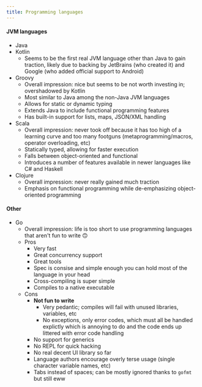 ```yaml
---
title: Programming languages
---
```


#### JVM languages

- Java
- Kotlin
  - Seems to be the first real JVM language other than Java to gain traction, likely due to backing by JetBrains (who created it) and Google (who added official support to Android)
- Groovy
  - Overall impression: nice but seems to be not worth investing in; overshadowed by Kotlin
  - Most similar to Java among the non-Java JVM languages
  - Allows for static or dynamic typing
  - Extends Java to include functional programming features
  - Has built-in support for lists, maps, JSON/XML handling
- Scala
  - Overall impression: never took off because it has too high of a learning curve and too many footguns (metaprogramming/macros, operator overloading, etc)
  - Statically typed, allowing for faster execution
  - Falls between object-oriented and functional
  - Introduces a number of features available in newer languages like C# and Haskell
- Clojure
  - Overall impression: never really gained much traction
  - Emphasis on functional programming while de-emphasizing object-oriented programming

#### Other

- Go
  - Overall impression: life is too short to use programming languages that aren't fun to write 🙃
  - Pros
    - Very fast
    - Great concurrency support
    - Great tools
    - Spec is consise and simple enough you can hold most of the language in your head
    - Cross-compiling is super simple
    - Compiles to a native executable
  - Cons
    - **Not fun to write**
      - Very pedantic; compiles will fail with unused libraries, variables, etc
      - No exceptions, only error codes, which must all be handled explictly which is annoying to do and the code ends up littered with error code handling
    - No support for generics
    - No REPL for quick hacking
    - No real decent UI library so far
    - Language authors encourage overly terse usage (single character variable names, etc)
    - Tabs instead of spaces; can be mostly ignored thanks to `gofmt` but still eww

